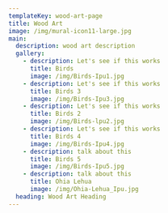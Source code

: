 ```yaml
---
templateKey: wood-art-page
title: Wood Art
image: /img/mural-icon11-large.jpg
main:
  description: wood art description
  gallery:
    - description: Let's see if this works
      title: Birds
      image: /img/Birds-Ipu1.jpg
    - description: Let's see if this works
      title: Birds 3
      image: /img/Birds-Ipu3.jpg
    - description: Let's see if this works
      title: Birds 2
      image: /img/Birds-lpu2.jpg
    - description: Let's see if this works
      title: Birds 4
      image: /img/Birds-Ipu4.jpg
    - description: talk about this
      title: Birds 5
      image: /img/Birds-Ipu5.jpg
    - description: talk about this
      title: Ohia Lehua
      image: /img/Ohia-Lehua_Ipu.jpg
  heading: Wood Art Heading
---
```

